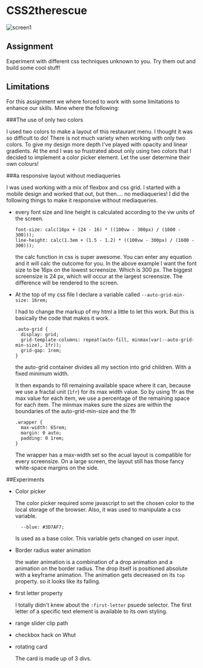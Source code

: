 # CSS2therescue

![screen1](/Users/marcelfleuren/Desktop/Minor/cssResit/assets/screen1.png)

## Assignment

Experiment with different css techniques unknown to you. Try them out and build some cool stuff!

## Limitations

For this assignment we where forced to work with some limitations to enhance our skills. Mine where the following: 

###The use of only two colors

I used two colors to make a layout of this restaurant menu. I thought it was so difficult to do! There is not much variety when working with only two colors. To give my design more depth I've played with opacity and linear gradients. At the end I was so frustrated about only using two colors that I decided to implement a color picker element. Let the user determine their own colours!

###a responsive layout without mediaqueries

I was used working with a mix of flexbox and css grid. I started with a mobile design and worked that out, but then…. no mediaqueries! I did the following things to make it responsive without mediaqueries. 

- every font size and line height is calculated according to the vw units of the screen. 

  ```
  font-size: calc(16px + (24 - 16) * ((100vw - 300px) / (1600 - 300)));
  line-height: calc(1.3em + (1.5 - 1.2) * ((100vw - 300px) / (1600 - 300)));
  ```

  the calc function in css is super awesome. You can enter any equation and it will calc the outcome for you. In the above example I want the font size to be 16px on the lowest screensize. Which is 300 px. The biggest screensize is 24 px, which will occur at the largest screensize. The difference will be rendered to the screen. 

- At the top of my css file I declare a variable called `--auto-grid-min-size: 16rem;`

  I had to change the markup of my html a little to let this work. But this is basically the code that makes it work. 

  ```
  .auto-grid {
    display: grid;
    grid-template-columns: repeat(auto-fill, minmax(var(--auto-grid-min-size), 1fr));
    grid-gap: 1rem;
  }
  ```

  the auto-grid container divides all my section into grid children. With a fixed minimum width. 

  It then expands to fill remaining available space where it can, because we use a fractal unit (`1fr`) for its max width value. So by using 1fr as the max value for each item, we use a percentage of the remaining space for each item. The minmax makes sure the sizes are within the boundaries of the auto-grid-min-size and the 1fr

  ```
  .wrapper {
    max-width: 65rem;
    margin: 0 auto;
    padding: 0 1rem;
  }
  ```

  The wrapper has a max-width set so the acual layout is compatible for every screensize. On a large screen, the layout still has those fancy white-space margins on the side. 

##Experiments 

- Color picker

  The color picker required some javascript to set the chosen color to the local storage of the browser. Also, it was used to manipulate a css variable. 

  `  --blue: #3D7AF7;`

  Is used as a base color. This variable gets changed on user input. 

- Border radius water animation 

  the water animation is a combination of a drop animation and a animation on the border radius. The drop itself is positioned absolute with a keyframe animation. The animation gets decreased on its `top` property. so it looks like its falling.

- first letter property

  I totally didn't knew about the `:first-letter` psuede selector. The first letter of a specific text element is available to its own styling. 

- range slider clip path 

- checkbox hack on Whut

- rotating card

  The card is made up of 3 divs. 

  